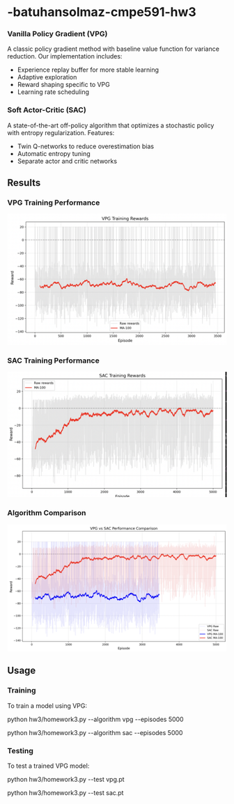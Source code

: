 # -batuhansolmaz-cmpe591-hw3



### Vanilla Policy Gradient (VPG)
A classic policy gradient method with baseline value function for variance reduction. Our implementation includes:
- Experience replay buffer for more stable learning
- Adaptive exploration
- Reward shaping specific to VPG
- Learning rate scheduling

### Soft Actor-Critic (SAC)
A state-of-the-art off-policy algorithm that optimizes a stochastic policy with entropy regularization. Features:
- Twin Q-networks to reduce overestimation bias
- Automatic entropy tuning
- Separate actor and critic networks

## Results

### VPG Training Performance
![VPG Training Curve](vpg.png)

### SAC Training Performance
![SAC Training Curve](sac.png)

### Algorithm Comparison
![Algorithm Comparison](comparison.png)

## Usage

### Training

To train a model using VPG:

python hw3/homework3.py --algorithm vpg --episodes 5000

python hw3/homework3.py --algorithm sac --episodes 5000


### Testing

To test a trained VPG model:

python hw3/homework3.py --test vpg.pt

python hw3/homework3.py --test sac.pt
